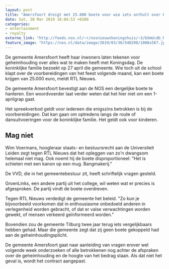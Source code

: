 ```yaml
---
layout: post
title: "Amersfoort dreigt met 25.000 boete voor wie iets onthult over Koningsdag"
date: Sat, 30 Mar 2019 18:04:53 +0100
categories: 
- entertainment 
- royalty 
externe_link: "http://feeds.nos.nl/~r/nosnieuwskoningshuis/~3/bXmUcdb_Mrw/2278264"
feature_image: "https://nos.nl/data/image/2019/03/30/540290/1008x567.jpg"
---
```


<p>De gemeente Amersfoort heeft haar inwoners laten tekenen voor geheimhouding over alles wat te maken heeft met Koningsdag. De koninklijke familie bezoekt op 27 april die gemeente. Wie toch uit de school klapt over de voorbereidingen van het feest volgende maand, kan een boete krijgen van 25.000 euro, meldt RTL Nieuws.</p>
<p>De gemeente Amersfoort bevestigt aan de NOS een dergelijke boete te hanteren. Een woordvoerder laat verder weten dat het hier niet om een 1-aprilgrap gaat.</p>
<p>Het spreekverbod geldt voor iedereen die enigszins betrokken is bij de voorbereidingen. Dat kan gaan om optredens langs de route of dansuitvoeringen voor de koninklijke familie. Het geldt ook voor kinderen.</p>
<h2>Mag niet</h2>
<p>Wim Voermans, hoogleraar staats- en bestuursrecht aan de Universiteit Leiden zegt tegen RTL Nieuws dat het opleggen van zo'n dwangsom helemaal niet mag. Ook noemt hij de boete disproportioneel: "Het is schieten met een kanon op een mug. Bangmakerij."</p>
<p>De VVD, die in het gemeentebestuur zit, heeft schriftelijk vragen gesteld.</p>
<p>GroenLinks, een andere partij uit het college, wil weten wat er precies is afgesproken. De partij vindt de boete overdreven. </p>
<p>Tegen RTL Nieuws verdedigt de gemeente het beleid. "Zo kun je bijvoorbeeld voorkomen dat in enthousiasme onbedoeld anderen in verlegenheid worden gebracht, of dat er valse verwachtingen worden gewekt, of mensen verkeerd geïnformeerd worden."</p>
<p>Bovendien zou de gemeente Tilburg twee jaar terug iets vergelijkbaars hebben gehad. Maar die gemeente zegt dat zij geen boete gekoppeld had aan de geheimhoudingsplicht.</p>
<p>De gemeente Amersfoort gaat naar aanleiding van vragen erover wel volgende week onderzoeken of alle betrokkenen nog achter de afspraken over de geheimhouding en de hoogte van het bedrag staan. Als dat niet het geval is, wordt het contract aangepast.</p><img src="http://feeds.feedburner.com/~r/nosnieuwskoningshuis/~4/bXmUcdb_Mrw" height="1" width="1" alt=""/>
